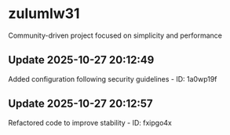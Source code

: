 # zulumlw31
Community-driven project focused on simplicity and performance

## Update 2025-10-27 20:12:49
Added configuration following security guidelines - ID: 1a0wp19f


## Update 2025-10-27 20:12:57
Refactored code to improve stability - ID: fxipgo4x

